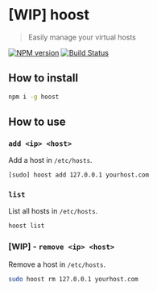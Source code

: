 # [WIP] hoost

> Easily manage your virtual hosts

[![NPM version][npm-version-image]][npm-version-url]
[![Build Status][travis-image]][travis-url]

## How to install

```sh
npm i -g hoost
```

## How to use

### `add <ip> <host>`

Add a host in `/etc/hosts`.

```sh
[sudo] hoost add 127.0.0.1 yourhost.com
```

### `list`

List all hosts in `/etc/hosts`.

```sh
hoost list
```

### [WIP] - `remove <ip> <host>`

Remove a host in `/etc/hosts`.

```sh
sudo hoost rm 127.0.0.1 yourhost.com
```

[npm-version-image]: https://badge.fury.io/js/hoost.svg?style=flat
[npm-version-url]: http://badge.fury.io/js/hoost
[travis-image]: https://travis-ci.org/fdaciuk/hoost.svg
[travis-url]: https://travis-ci.org/fdaciuk/hoost